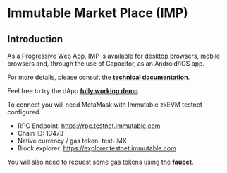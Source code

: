 ﻿# Immutable Market Place (IMP)

## Introduction

As a Progressive Web App, IMP is available for desktop browsers, mobile browsers and, through the use of Capacitor, as an Android/iOS app.

For more details, please consult the [**technical documentation**](https://bit.ly/3YBurRD).

Feel free to try the dApp [**fully working demo**](https://imp-market-place-ui.vercel.app/)

To connect you will need MetaMask with Immutable zkEVM testnet configured.
- RPC Endpoint:	https://rpc.testnet.immutable.com
- Chain ID: 13473
- Native currency / gas token:	test-IMX
- Block explorer:	https://explorer.testnet.immutable.com

You will also need to request some gas tokens using the [**faucet**](https://bit.ly/4fnDVFx).
